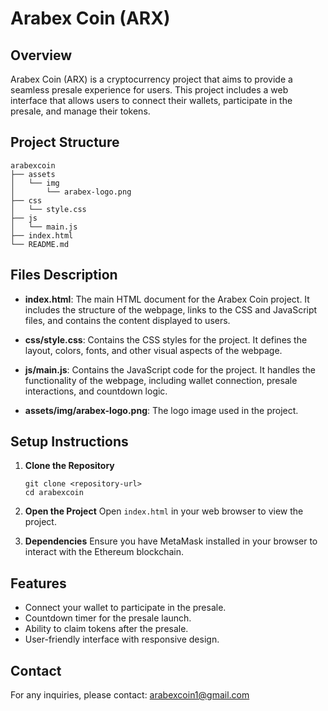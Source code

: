 # Arabex Coin (ARX)

## Overview
Arabex Coin (ARX) is a cryptocurrency project that aims to provide a seamless presale experience for users. This project includes a web interface that allows users to connect their wallets, participate in the presale, and manage their tokens.

## Project Structure
```
arabexcoin
├── assets
│   └── img
│       └── arabex-logo.png
├── css
│   └── style.css
├── js
│   └── main.js
├── index.html
└── README.md
```

## Files Description

- **index.html**: The main HTML document for the Arabex Coin project. It includes the structure of the webpage, links to the CSS and JavaScript files, and contains the content displayed to users.

- **css/style.css**: Contains the CSS styles for the project. It defines the layout, colors, fonts, and other visual aspects of the webpage.

- **js/main.js**: Contains the JavaScript code for the project. It handles the functionality of the webpage, including wallet connection, presale interactions, and countdown logic.

- **assets/img/arabex-logo.png**: The logo image used in the project.

## Setup Instructions

1. **Clone the Repository**
   ```
   git clone <repository-url>
   cd arabexcoin
   ```

2. **Open the Project**
   Open `index.html` in your web browser to view the project.

3. **Dependencies**
   Ensure you have MetaMask installed in your browser to interact with the Ethereum blockchain.

## Features
- Connect your wallet to participate in the presale.
- Countdown timer for the presale launch.
- Ability to claim tokens after the presale.
- User-friendly interface with responsive design.

## Contact
For any inquiries, please contact: [arabexcoin1@gmail.com](mailto:arabexcoin1@gmail.com)